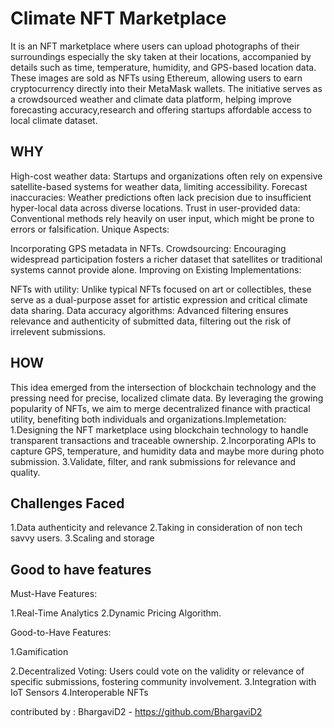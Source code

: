 # Climate NFT Marketplace

It is an NFT marketplace where users can upload photographs of their surroundings especially the sky taken at their locations, accompanied by details such as time, temperature, humidity, and GPS-based location data. These images are sold as NFTs using Ethereum, allowing users to earn cryptocurrency directly into their MetaMask wallets. The initiative serves as a crowdsourced weather and climate data platform, helping improve forecasting accuracy,research and offering startups affordable access to local climate dataset.

## WHY

High-cost weather data: Startups and organizations often rely on expensive satellite-based systems for weather data, limiting accessibility.
Forecast inaccuracies: Weather predictions often lack precision due to insufficient hyper-local data across diverse locations.
Trust in user-provided data: Conventional methods rely heavily on user input, which might be prone to errors or falsification.
Unique Aspects:

Incorporating GPS metadata in NFTs.
Crowdsourcing: Encouraging widespread participation fosters a richer dataset that satellites or traditional systems cannot provide alone.
Improving on Existing Implementations:

NFTs with utility: Unlike typical NFTs focused on art or collectibles, these serve as a dual-purpose asset for artistic expression and critical climate data sharing.
Data accuracy algorithms: Advanced filtering ensures relevance and authenticity of submitted data, filtering out the risk of irrelevent submissions.

## HOW

This idea emerged from the intersection of blockchain technology and the pressing need for precise, localized climate data. By leveraging the growing popularity of NFTs, we aim to merge decentralized finance with practical utility, benefiting both individuals and organizations.Implemetation:
1.Designing the NFT marketplace using blockchain technology to handle transparent transactions and traceable ownership.
2.Incorporating APIs to capture GPS, temperature, and humidity data and maybe more during photo submission.
3.Validate, filter, and rank submissions for relevance and quality.

## Challenges Faced

1.Data authenticity and relevance
2.Taking in consideration of non tech savvy users.
3.Scaling and storage

## Good to have features

Must-Have Features:

1.Real-Time Analytics
2.Dynamic Pricing Algorithm.

Good-to-Have Features:

1.Gamification

2.Decentralized Voting: Users could vote on the validity or relevance of specific submissions, fostering community involvement.
3.Integration with IoT Sensors
4.Interoperable NFTs

contributed by : BhargaviD2 - https://github.com/BhargaviD2
